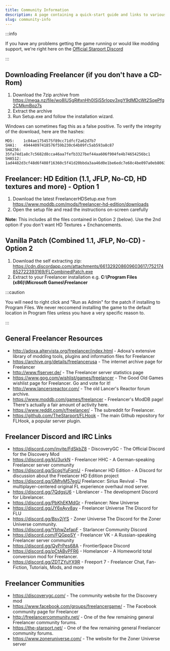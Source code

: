 ```yaml
---
title: Community Information
description: A page containing a quick-start guide and links to various Freelancer communities.
slug: community-info
---
```


:::info

If you have any problems getting the game running or would like modding support, we're right here on the [Official Starport Discord](https://discord.com/invite/c6wtsBk)

:::

## Downloading Freelancer (if you don't have a CD-Rom)

1. Download the 7zip archive from https://mega.nz/file/wo8lUSgR#xnHh0ISjS5rIopv3xgY9dMDcWt2SqePfg2CMkmBqz7s
2. Extract the archive
3. Run Setup.exe and follow the installation wizard.

Windows can sometimes flag this as a false positive. To verify the integrity of the download, here are the hashes:

```
MD5:    1c04ae1754575f89cc71dfcf2a62d7b7
SHA1:   49444097418576f59b230c64b09fc5ab593a8c87
SHA256: 35fa74d1a8c7c5682d8cca46aa7fefb3327bef44aa606f904fe4b74654256bc1
SHA512: 1ad4482d3cf48d6f408f16360c5f41d20bbda3aa46d0e1be6edc7e68c4be097a0eb8063e1b0224837b23c9831759104910e8b64c35067b6b7fd0d5a85a702d0b
```

## Freelancer: HD Edition (1.1, JFLP, No-CD, HD textures and more) - Option 1

1. Download the latest FreelancerHDSetup.exe from https://www.moddb.com/mods/freelancer-hd-edition/downloads
2. Open the setup file and read the instructions on-screen carefully 

**Note:** This includes all the files contained in Option 2 (below). Use the 2nd option if you don't want HD Textures + Enchancements.

## Vanilla Patch (Combined 1.1, JFLP, No-CD) - Option 2

1. Download the self extracting zip: https://cdn.discordapp.com/attachments/661329208609603617/752174852722393169/FLCombinedPatch.exe
2. Extract to your Freelancer installation e.g. **C:\Program Files (x86)\Microsoft Games\Freelancer** 

:::caution

You will need to right click and "Run as Admin" for the patch if installing to Program Files. We never reccomend installing the game to the default location in Program files unless you have a very specific reason to.

:::

## General Freelancer Resources

- http://adoxa.altervista.org/freelancer/index.html - Adoxa's extensive library of  modding tools, plugins and information files for Freelancer
- https://archive.org/details/freelancerusa - The internet archive page for Freelancer
- http://www.flserver.de/ - The Freelancer server statistics page
- https://www.gog.com/wishlist/games/freelancer - The Good Old Games wishlist page for Freelancer. Go and vote for it!
- http://www.lancersreactor.com/ - The old Lancer's Reactor forum archive.
- https://www.moddb.com/games/freelancer - Freelancer's ModDB page! There's actually a fair amount of activity here.
- https://www.reddit.com/r/freelancer/ - The subreddit for Freelancer.
- https://github.com/TheStarport/FLHook - The main Github repository for FLHook, a popular server plugin.

## Freelancer Discord and IRC Links

- https://discord.com/invite/FdSkbZ8 - DiscoveryGC - The Official Discord for the Discovery Mod
- https://discord.gg/kU3urkN - Freelancer HHC - A German-speaking Freelancer server community
- https://discord.gg/ScqgYuFqmU - Freelancer HD Edition - A Discord for discussion about the Freelancer HD Edition project
- https://discord.gg/GMtyM57egU Freelancer: Sirius Revival - The multiplayer-centered original FL experience overhaul mod server.
- https://discord.gg/7QdgsU6 - Librelancer - The development Discord for Librelancer.
- https://discord.gg/PbKhEKMdGr - Freelancer: New Universe
- https://discord.gg/JY6xAyv8ay - Freelancer Universe The Discord for FLU
- https://discord.gg/Bsv2jYS - Zoner Universe The Discord for the Zoner Universe community.
- https://discord.gg/YbhwZefapF - Starlancer Community Discord
- https://discord.com/FQGppSY - Freelancer VK - A Russian-speaking Freelancer server community
- https://discord.gg/QyPrPes68A - FrontierSpace Discord
- https://discord.gg/pCtABvPFR6 - Homelancer - A Homeworld total conversion mod for Freelancer.
- https://discord.gg/ZDTZYuYX9R - Freeport 7 - Freelancer Chat, Fan-Fiction, Tutorials, Mods, and more

## Freelancer Communities

- https://discoverygc.com/ - The community website for the Discovery mod
- https://www.facebook.com/groups/freelancergame/ - The Facebook community page for Freelancer
- http://freelancercommunity.net/ - One of the few remaining general Freelancer community forums.
- https://the-starport.net/ - One of the few remaining general Freelancer community forums.
- https://www.zoneruniverse.com/ - The website for the Zoner Universe server 
  
